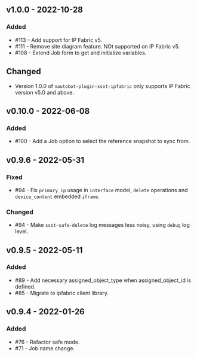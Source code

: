 ## v1.0.0 - 2022-10-28

### Added

- #113 - Add support for IP Fabric v5.
- #111 - Remove site diagram feature. NOt supported on IP Fabric v5.
- #108 - Extend Job form to get and initialize variables. 

## Changed

- Version 1.0.0 of `nautobot-plugin-ssot-ipfabric` only supports IP Fabric version v5.0 and above.

## v0.10.0 - 2022-06-08

### Added

- #100 - Add a Job option to select the reference snapshot to sync from.

## v0.9.6 - 2022-05-31

### Fixed

- #94 - Fix `primary_ip` usage in `interface` model, `delete` operations and `device_content` embedded `iframe`.

### Changed

- #94 - Make `ssot-safe-delete` log messages less noisy, using `debug` log level.

## v0.9.5 - 2022-05-11

### Added

- #89 - Add necessary assigned_object_type when assigned_object_id is defined.
- #85 - Migrate to ipfabric client library.

## v0.9.4 - 2022-01-26

### Added

- #76 - Refactor safe mode.
- #71 - Job name change.
